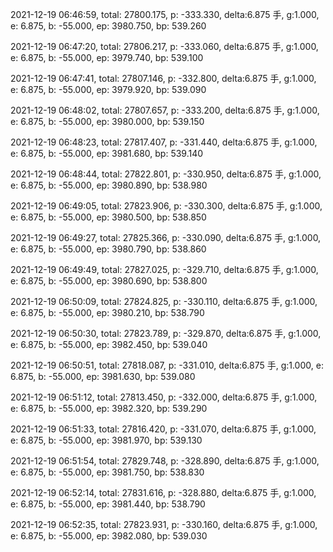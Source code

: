 2021-12-19 06:46:59, total: 27800.175, p: -333.330, delta:6.875 手, g:1.000, e: 6.875, b: -55.000, ep: 3980.750, bp: 539.260

2021-12-19 06:47:20, total: 27806.217, p: -333.060, delta:6.875 手, g:1.000, e: 6.875, b: -55.000, ep: 3979.740, bp: 539.100

2021-12-19 06:47:41, total: 27807.146, p: -332.800, delta:6.875 手, g:1.000, e: 6.875, b: -55.000, ep: 3979.920, bp: 539.090

2021-12-19 06:48:02, total: 27807.657, p: -333.200, delta:6.875 手, g:1.000, e: 6.875, b: -55.000, ep: 3980.000, bp: 539.150

2021-12-19 06:48:23, total: 27817.407, p: -331.440, delta:6.875 手, g:1.000, e: 6.875, b: -55.000, ep: 3981.680, bp: 539.140

2021-12-19 06:48:44, total: 27822.801, p: -330.950, delta:6.875 手, g:1.000, e: 6.875, b: -55.000, ep: 3980.890, bp: 538.980

2021-12-19 06:49:05, total: 27823.906, p: -330.300, delta:6.875 手, g:1.000, e: 6.875, b: -55.000, ep: 3980.500, bp: 538.850

2021-12-19 06:49:27, total: 27825.366, p: -330.090, delta:6.875 手, g:1.000, e: 6.875, b: -55.000, ep: 3980.790, bp: 538.860

2021-12-19 06:49:49, total: 27827.025, p: -329.710, delta:6.875 手, g:1.000, e: 6.875, b: -55.000, ep: 3980.690, bp: 538.800

2021-12-19 06:50:09, total: 27824.825, p: -330.110, delta:6.875 手, g:1.000, e: 6.875, b: -55.000, ep: 3980.210, bp: 538.790

2021-12-19 06:50:30, total: 27823.789, p: -329.870, delta:6.875 手, g:1.000, e: 6.875, b: -55.000, ep: 3982.450, bp: 539.040

2021-12-19 06:50:51, total: 27818.087, p: -331.010, delta:6.875 手, g:1.000, e: 6.875, b: -55.000, ep: 3981.630, bp: 539.080

2021-12-19 06:51:12, total: 27813.450, p: -332.000, delta:6.875 手, g:1.000, e: 6.875, b: -55.000, ep: 3982.320, bp: 539.290

2021-12-19 06:51:33, total: 27816.420, p: -331.070, delta:6.875 手, g:1.000, e: 6.875, b: -55.000, ep: 3981.970, bp: 539.130

2021-12-19 06:51:54, total: 27829.748, p: -328.890, delta:6.875 手, g:1.000, e: 6.875, b: -55.000, ep: 3981.750, bp: 538.830

2021-12-19 06:52:14, total: 27831.616, p: -328.880, delta:6.875 手, g:1.000, e: 6.875, b: -55.000, ep: 3981.440, bp: 538.790

2021-12-19 06:52:35, total: 27823.931, p: -330.160, delta:6.875 手, g:1.000, e: 6.875, b: -55.000, ep: 3982.080, bp: 539.030